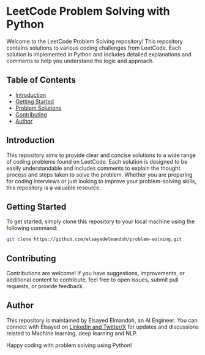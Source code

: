 # LeetCode Problem Solving with Python

Welcome to the LeetCode Problem Solving repository! This repository contains solutions to various coding challenges from LeetCode. Each solution is implemented in Python and includes detailed explanations and comments to help you understand the logic and approach.

## Table of Contents

- [Introduction](#introduction)
- [Getting Started](#getting-started)
- [Problem Solutions](#problem-solutions)
- [Contributing](#contributing)
- [Author](#author)

## Introduction

This repository aims to provide clear and concise solutions to a wide range of coding problems found on LeetCode. Each solution is designed to be easily understandable and includes comments to explain the thought process and steps taken to solve the problem. Whether you are preparing for coding interviews or just looking to improve your problem-solving skills, this repository is a valuable resource.

## Getting Started

To get started, simply clone this repository to your local machine using the following command:

```bash
git clone https://github.com/elsayedelmandoh/problem-solving.git
```

## Contributing

Contributions are welcome! If you have suggestions, improvements, or additional content to contribute, feel free to open issues, submit pull requests, or provide feedback. 

## Author

This repository is maintained by Elsayed Elmandoh, an AI Engineer. You can connect with Elsayed on [LinkedIn and Twitter/X](https://linktr.ee/elsayedelmandoh) for updates and discussions related to Machine learning, deep learning and NLP.

Happy coding with problem solving using Python!
